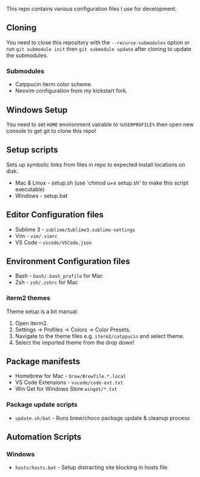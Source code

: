 This repo contains various configuration files I use for development.

## Cloning
You need to close this repository with the `--recurse-submodules` option or run `git submodule init` then `git submodule update` after cloning to update the submodules.

### Submodules
- Catppucin iterm color scheme.
- Neovim configuration from my kickstart fork.

## Windows Setup
You need to set `HOME` environment vairable to `%USERPROFILE%` then open new console to get git to clone this repo!

## Setup scripts
Sets up symbolic links from files in repo to expected install locations on disk.
* Mac & Linux - setup.sh (use 'chmod u+x setup.sh' to make this script executable)
* Windows - setup.bat

## Editor Configuration files
* Sublime 3  - `sublime/Sublime3.sublime-settings`
* Vim  - `vim/.vimrc`
* VS Code  - `vscode/VSCode.json`

## Environment Configuration files
* Bash - `bash/.bash_profile` for Mac
* Zsh - `zsh/.zshrc` for Mac

### iterm2 themes
Theme setup is a bit manual:
1. Open iterm2.
2. Settings -> Profiles -> Colors -> Color Presets.
3. Navigate to the theme files e.g. `iterm2/catppucin` and select theme.
4. Select the imported theme from the drop down!

## Package manifests
* Homebrew for Mac - `brew/Brewfile.*.local`
* VS Code Extensions - `vscode/code-ext.txt`
* Win Get for Windows Store `winget/*.txt`

### Package update scripts
* `update.sh/bat` - Runs brew/choco package update & cleanup process

## Automation Scripts

### Windows
* `hosts/hosts.bat` - Setup distracting site blocking in hosts file

